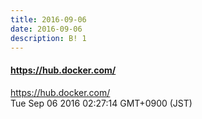 ```yaml
---
title: 2016-09-06
date: 2016-09-06
description: B! 1
---
```


#### https://hub.docker.com/
https://hub.docker.com/<br>
Tue Sep 06 2016 02:27:14 GMT+0900 (JST)<br>


